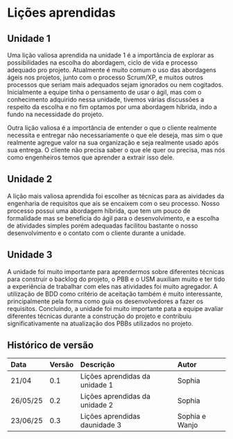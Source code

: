 # Lições aprendidas

## Unidade 1

Uma lição valiosa aprendida na unidade 1 é a importância de explorar as possibilidades na escolha do abordagem, ciclo de vida e processo adequado pro projeto. Atualmente é muito comum o uso das abordagens ágeis nos projetos, junto com o processo Scrum/XP, e muitos outros processos que seriam mais adequados sejam ignorados ou nem cogitados. Inicialmente a equipe tinha o pensamento de usar o ágil, mas com o conhecimento adquirido nessa unidade, tivemos várias discussões a respeito da escolha e no fim optamos por uma abordagem híbrida, indo a fundo na necessidade do projeto.

Outra lição valiosa é a importância de entender o que o cliente realmente necessita e entregar não necessariamente o que ele deseja, mas sim o que realmente agregue valor na sua organização e seja realmente usado após sua entrega.  O cliente não precisa saber o que ele quer ou precisa, mas nós como engenheiros temos que aprender a extrair isso dele.

## Unidade 2

A lição mais valiosa aprendida foi escolher as técnicas para as aividades da engenharia de requisitos que ais se encaixem com o seu processo. Nosso processo possui uma abordagem híbrida, que tem um pouco de formalidade mas se beneficia do ágil para o desenvolvimento, e a escolha de atividades simples porém adequadas facilitou bastante o nosso desenvolvimento e o contato com o cliente durante a unidade.

## Unidade 3

A unidade foi muito importante para aprendermos sobre diferentes técnicas para construir o backlog do projeto, o PBB e o
USM auxiliam muito e ter tido a experiência de trabalhar com eles nas atividades foi muito agregador. A utilização de BDD como critério de aceitação também é muito interessante, principalmente pela forma como guia os desenvolvedores a fazer os requisitos. Concluindo, a unidade foi muito importante pata a equipe avaliar diferentes técnicas durante a construção do projeto e contribuiu significativamente na atualização dos PBBs utilizados no projeto.


## Histórico de versão 
|**Data**|**Versão** |**Descrição** |**Autor**|
| :- | :- | :- | :- |
|21/04|0.1|Lições aprendidas da unidade 1|Sophia|
|26/05/25|0.2|Lições aprendidas da unidade 2|Sophia|
|23/06/25|0.3|Lições aprendidas daunidade 3|Sophia e Wanjo|
